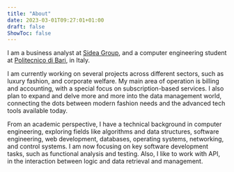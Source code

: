 ```yaml
---
title: "About"
date: 2023-03-01T09:27:01+01:00
draft: false
ShowToc: false
---
```


I am a business analyst at [Sidea Group](https://sideagroup.com), and a computer engineering student at [Politecnico di Bari](https://www.poliba.it), in Italy.

I am currently working on several projects across different sectors, such as luxury fashion, and corporate welfare. My main area of operation is billing and accounting, with a special focus on subscription-based services. I also plan to expand and delve more and more into the data management world, connecting the dots between modern fashion needs and the advanced tech tools available today.

From an academic perspective, I have a technical background in computer engineering, exploring fields like algorithms and data structures, software engineering, web development, databases, operating systems, networking, and control systems. I am now focusing on key software development tasks, such as functional analysis and testing. Also, I like to work with API, in the interaction between logic and data retrieval and management.
